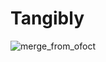 # Tangibly

![merge_from_ofoct](https://user-images.githubusercontent.com/4496005/230927312-963cd73a-8907-4f27-90c4-123f3de7c03a.jpg)
